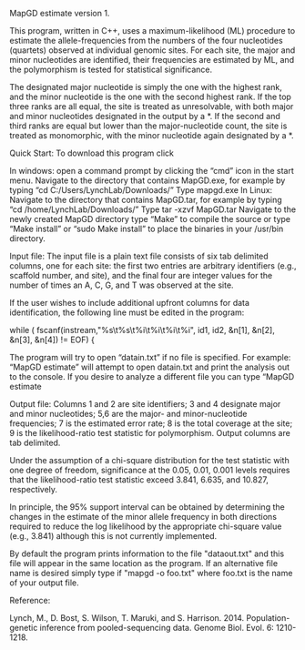 MapGD estimate version 1.

This program, written in C++, uses a maximum-likelihood (ML) procedure to estimate the allele-frequencies from the numbers of the four nucleotides (quartets) observed at individual genomic sites. For each site, the major and minor nucleotides are identified, their frequencies are estimated by ML, and the polymorphism is tested for statistical significance. 

The designated major nucleotide is simply the one with the highest rank, and the minor nucleotide is the one with the second highest rank. If the top three ranks are all equal, the site is treated as unresolvable, with both major and minor nucleotides designated in the output by a *.
If the second and third ranks are equal but lower than the major-nucleotide count, the site is treated as monomorphic, with the minor nucleotide again designated by a *.

Quick Start:
	To download this program click 

In windows:
	open a command prompt by clicking the “cmd” icon in the start menu.
	Navigate to the directory that contains MapGD.exe, for example by typing “cd C:/Users/LynchLab/Downloads/” 
	Type mapgd.exe
In Linux:
	Navigate to the directory that contains MapGD.tar, for example by typing “cd /home/LynchLab/Downloads/” 
	Type tar -xzvf MapGD.tar
	Navigate to the newly created MapGD directory
	type “Make” to compile the source or type “Make install” or “sudo Make install” to place the binaries in your /usr/bin directory.

Input file:
	The input file is a plain text file consists of six tab delimited columns, one for each site: the first two entries are arbitrary identifiers (e.g., scaffold number, and site), and the final four are integer values for the number of times an A, C, G, and T was observed at the site. 

If the user wishes to include additional upfront columns for data identification, the following line must be edited in the program:

while ( fscanf(instream,"%s\t%s\t%i\t%i\t%i\t%i", id1, id2, &n[1], &n[2], &n[3], &n[4]) != EOF) {

The program will try to open “datain.txt” if no file is specified. For example: “MapGD estimate” will attempt to open datain.txt and print the analysis out to the console. If you desire to analyze a different file you can type “MapGD estimate 

Output file:
	 Columns 1 and 2 are site identifiers; 3 and 4 designate major and minor nucleotides; 5,6 are the major- and minor-nucleotide frequencies; 7 is the estimated error rate; 8 is the total coverage at the site; 9 is the likelihood-ratio test statistic for polymorphism. Output columns are tab delimited.

Under the assumption of a chi-square distribution for the test statistic with one degree of freedom, significance at the 0.05, 0.01, 0.001 levels requires that the likelihood-ratio test statistic exceed 3.841, 6.635, and 10.827, respectively. 

In principle, the 95% support interval can be obtained by determining the changes in the estimate of the minor allele frequency in both directions required to reduce the log likelihood by the appropriate chi-square value (e.g., 3.841) although this is not currently implemented. 

By default the program prints information to the file "dataout.txt" and this file will appear in the same location as the program. If an alternative file name is desired simply type if "mapgd -o foo.txt" where foo.txt is the name of your output file.
 
Reference:

Lynch, M., D. Bost, S. Wilson, T. Maruki, and S. Harrison. 2014. Population-genetic inference from pooled-sequencing data. Genome Biol. Evol. 6: 1210-1218.
